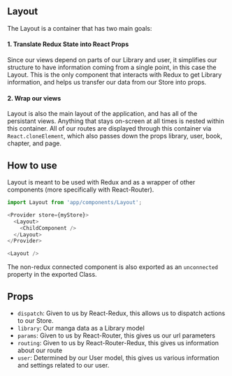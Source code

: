 Layout
-----
The Layout is a container that has two main goals:

#### 1. Translate Redux State into React Props
Since our views depend on parts of our Library and user, it simplifies our structure to have information coming from a single point, in this case the Layout. This is the only component that interacts with Redux to get Library information, and helps us transfer our data from our Store into props.

#### 2. Wrap our views
Layout is also the main layout of the application, and has all of the persistant views. Anything that stays on-screen at all times is nested within this container.  All of our routes are displayed through this container via `React.cloneElement`, which also passes down the props library, user, book, chapter, and page.

## How to use
Layout is meant to be used with Redux and as a wrapper of other components (more specifically with React-Router).

```js
import Layout from 'app/components/Layout';

<Provider store={myStore}>
  <Layout>
    <ChildComponent />
  </Layout>
</Provider>
```

```js
<Layout />
```

The non-redux connected component is also exported as an `unconnected` property in the exported Class.

## Props
* `dispatch`: Given to us by React-Redux, this allows us to dispatch actions to our Store.
* `library`: Our manga data as a Library model
* `params`: Given to us by React-Router, this gives us our url parameters
* `routing`: Given to us by React-Router-Redux, this gives us information about our route
* `user`: Determined by our User model, this gives us various information and settings related to our user.
